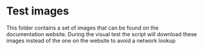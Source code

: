 # Test images

This folder contains a set of images that can be found on the documentation website.
During the visual test the script will download these images instead of the one on the website to avoid
a network lookup

